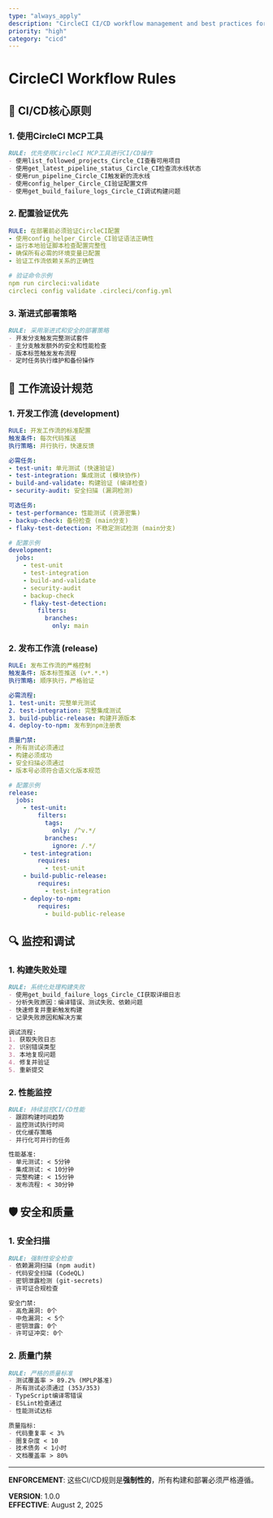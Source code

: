 ```yaml
---
type: "always_apply"
description: "CircleCI CI/CD workflow management and best practices for MPLP v1.0"
priority: "high"
category: "cicd"
---
```


# CircleCI Workflow Rules

## 🎯 CI/CD核心原则

### 1. 使用CircleCI MCP工具
```markdown
RULE: 优先使用CircleCI MCP工具进行CI/CD操作
- 使用list_followed_projects_Circle_CI查看可用项目
- 使用get_latest_pipeline_status_Circle_CI检查流水线状态
- 使用run_pipeline_Circle_CI触发新的流水线
- 使用config_helper_Circle_CI验证配置文件
- 使用get_build_failure_logs_Circle_CI调试构建问题
```

### 2. 配置验证优先
```yaml
RULE: 在部署前必须验证CircleCI配置
- 使用config_helper_Circle_CI验证语法正确性
- 运行本地验证脚本检查配置完整性
- 确保所有必需的环境变量已配置
- 验证工作流依赖关系的正确性

# 验证命令示例
npm run circleci:validate
circleci config validate .circleci/config.yml
```

### 3. 渐进式部署策略
```markdown
RULE: 采用渐进式和安全的部署策略
- 开发分支触发完整测试套件
- 主分支触发额外的安全和性能检查
- 版本标签触发发布流程
- 定时任务执行维护和备份操作
```

## 🔄 工作流设计规范

### 1. 开发工作流 (development)
```yaml
RULE: 开发工作流的标准配置
触发条件: 每次代码推送
执行策略: 并行执行，快速反馈

必需任务:
- test-unit: 单元测试 (快速验证)
- test-integration: 集成测试 (模块协作)
- build-and-validate: 构建验证 (编译检查)
- security-audit: 安全扫描 (漏洞检测)

可选任务:
- test-performance: 性能测试 (资源密集)
- backup-check: 备份检查 (main分支)
- flaky-test-detection: 不稳定测试检测 (main分支)

# 配置示例
development:
  jobs:
    - test-unit
    - test-integration
    - build-and-validate
    - security-audit
    - backup-check
    - flaky-test-detection:
        filters:
          branches:
            only: main
```

### 2. 发布工作流 (release)
```yaml
RULE: 发布工作流的严格控制
触发条件: 版本标签推送 (v*.*.*)
执行策略: 顺序执行，严格验证

必需流程:
1. test-unit: 完整单元测试
2. test-integration: 完整集成测试
3. build-public-release: 构建开源版本
4. deploy-to-npm: 发布到npm注册表

质量门禁:
- 所有测试必须通过
- 构建必须成功
- 安全扫描必须通过
- 版本号必须符合语义化版本规范

# 配置示例
release:
  jobs:
    - test-unit:
        filters:
          tags:
            only: /^v.*/
          branches:
            ignore: /.*/
    - test-integration:
        requires:
          - test-unit
    - build-public-release:
        requires:
          - test-integration
    - deploy-to-npm:
        requires:
          - build-public-release
```

## 🔍 监控和调试

### 1. 构建失败处理
```markdown
RULE: 系统化处理构建失败
- 使用get_build_failure_logs_Circle_CI获取详细日志
- 分析失败原因：编译错误、测试失败、依赖问题
- 快速修复并重新触发构建
- 记录失败原因和解决方案

调试流程:
1. 获取失败日志
2. 识别错误类型
3. 本地复现问题
4. 修复并验证
5. 重新提交
```

### 2. 性能监控
```markdown
RULE: 持续监控CI/CD性能
- 跟踪构建时间趋势
- 监控测试执行时间
- 优化缓存策略
- 并行化可并行的任务

性能基准:
- 单元测试: < 5分钟
- 集成测试: < 10分钟
- 完整构建: < 15分钟
- 发布流程: < 30分钟
```

## 🛡️ 安全和质量

### 1. 安全扫描
```markdown
RULE: 强制性安全检查
- 依赖漏洞扫描 (npm audit)
- 代码安全扫描 (CodeQL)
- 密钥泄露检测 (git-secrets)
- 许可证合规检查

安全门禁:
- 高危漏洞: 0个
- 中危漏洞: < 5个
- 密钥泄露: 0个
- 许可证冲突: 0个
```

### 2. 质量门禁
```markdown
RULE: 严格的质量标准
- 测试覆盖率 > 89.2% (MPLP基准)
- 所有测试必须通过 (353/353)
- TypeScript编译零错误
- ESLint检查通过
- 性能测试达标

质量指标:
- 代码重复率 < 3%
- 圈复杂度 < 10
- 技术债务 < 1小时
- 文档覆盖率 > 80%
```

---

**ENFORCEMENT**: 这些CI/CD规则是**强制性的**，所有构建和部署必须严格遵循。

**VERSION**: 1.0.0  
**EFFECTIVE**: August 2, 2025